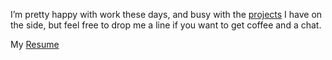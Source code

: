 I’m pretty happy with work these days, and busy with the [projects](/projects) I have on the side, but feel free to drop me a line if you want to get coffee and a chat.

My [Resume](/resume)
